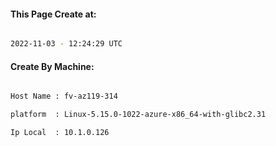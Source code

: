 
   
#### This Page Create at:

```bash

2022-11-03 - 12:24:29 UTC

```

#### Create By Machine:

```bash

Host Name : fv-az119-314

platform  : Linux-5.15.0-1022-azure-x86_64-with-glibc2.31

Ip Local  : 10.1.0.126

```


